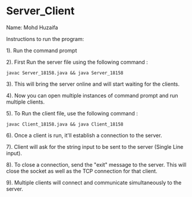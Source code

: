 # Server_Client
Name: Mohd Huzaifa

Instructions to run the program:

1). Run the command prompt

2). First Run the server file using the following command : 
			 
	javac Server_18158.java && java Server_18158

3). This will bring the server online and will start waiting for the clients.

4). Now you can open multiple instances of command prompt and run multiple clients.

5). To Run the client file, use the following command :
	
	javac Client_18158.java && java Client_18158

6). Once a client is run, it'll establish a connection to the server.

7). Client will ask for the string input to be sent to the server (Single Line input). 

8). To close a connection, send the "exit" message to the server. This will close the socket as well as the TCP connection for that client.

9). Multiple clients will connect and communicate simultaneously to the server.   
